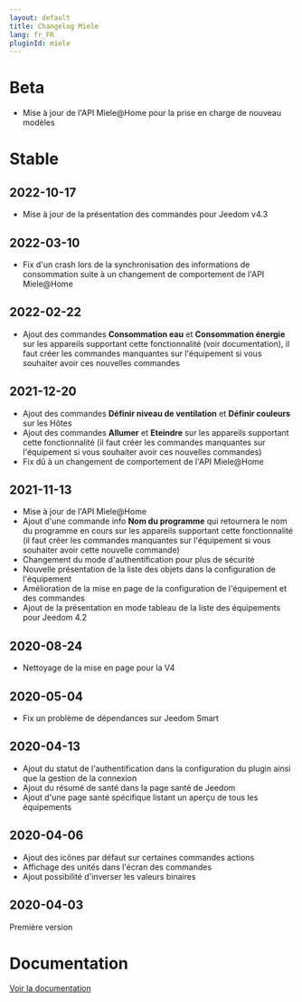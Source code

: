 ```yaml
---
layout: default
title: Changelog Miele
lang: fr_FR
pluginId: miele
---
```


# Beta

- Mise à jour de l'API Miele@Home pour la prise en charge de nouveau modèles

# Stable

## 2022-10-17

- Mise à jour de la présentation des commandes pour Jeedom v4.3

## 2022-03-10

- Fix d'un crash  lors de la synchronisation des informations de consommation suite à un changement de comportement de l'API Miele@Home

## 2022-02-22

- Ajout des commandes **Consommation eau** et **Consommation énergie** sur les appareils supportant cette fonctionnalité (voir documentation), il faut créer les commandes manquantes sur l'équipement si vous souhaiter avoir ces nouvelles commandes

## 2021-12-20

- Ajout des commandes **Définir niveau de ventilation** et **Définir couleurs** sur les Hôtes
- Ajout des commandes **Allumer** et **Eteindre** sur les appareils supportant cette fonctionnalité (il faut créer les commandes manquantes sur l'équipement si vous souhaiter avoir ces nouvelles commandes)
- Fix dû à un changement de comportement de l'API Miele@Home

## 2021-11-13

- Mise à jour de l'API Miele@Home
- Ajout d'une commande info **Nom du programme** qui retournera le nom du programme en cours sur les appareils supportant cette fonctionnalité (il faut créer les commandes manquantes sur l'équipement si vous souhaiter avoir cette nouvelle commande)
- Changement du mode d'authentification pour plus de sécurité
- Nouvelle présentation de la liste des objets dans la configuration de l'équipement
- Amélioration de la mise en page de la configuration de l'équipement et des commandes
- Ajout de la présentation en mode tableau de la liste des équipements pour Jeedom 4.2

## 2020-08-24

- Nettoyage de la mise en page pour la V4

## 2020-05-04

- Fix un problème de dépendances sur Jeedom Smart

## 2020-04-13

- Ajout du statut de l'authentification dans la configuration du plugin ainsi que la gestion de la connexion
- Ajout du résumé de santé dans la page santé de Jeedom
- Ajout d'une page santé spécifique listant un aperçu de tous les équipements

## 2020-04-06

- Ajout des icônes par défaut sur certaines commandes actions
- Affichage des unités dans l'écran des commandes
- Ajout possibilité d'inverser les valeurs binaires

## 2020-04-03

Première version

# Documentation

[Voir la documentation]({{site.baseurl}}/{{page.pluginId}}/{{page.lang}})
